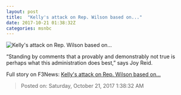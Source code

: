 ```yaml
---
layout: post
title:  "Kelly's attack on Rep. Wilson based on..."
date: 2017-10-21 01:38:32Z
categories: msnbc
---
```


![Kelly's attack on Rep. Wilson based on...](https://media1.s-nbcnews.com/j/MSNBC/Components/Video/201710/n_hayes_bkellywilson_171020_1920x1080.video_1067x600.jpg)

“Standing by comments that a provably and demonstrably not true is perhaps what this administration does best,” says Joy Reid.


Full story on F3News: [Kelly's attack on Rep. Wilson based on...](http://www.f3nws.com/n/UWBSsB)

> Posted on: Saturday, October 21, 2017 1:38:32 AM
